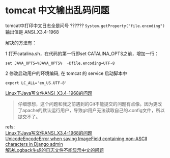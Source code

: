 # tomcat 中文输出乱码问题
tomcat中打印中文日志全是问号 ??????
`System.getProperty("file.encoding")`  输出值是  ANSI_X3.4-1968

解决的方法有：

1 打开catalina.sh，在代码的第一行即set CATALINA_OPTS之前，增加一行：

    set JAVA_OPTS=%JAVA_OPTS%  -Dfile.encoding=UTF-8
2 修改启动用户的环境编码, 在 tomcat 的 service 启动脚本中

	export LC_ALL='en_US.UTF-8'


[Linux下Java写文件ANSI_X3.4-1968的问题][1]  

>仔细想想，这个问题和我之前遇到的Git不能提交的问题有点像。因为更改了apache的默认运行用户，导致git用户无法读取自己的.config文件，所以提交不了。

refs:  
[Linux下Java写文件ANSI_X3.4-1968的问题][1]  
[UnicodeEncodeError when saving ImageField containing non-ASCII characters in Django admin][2]  
[解决Logback生成的日志文件不能显示中文的问题 ][3]  


[1]: http://www.cnblogs.com/trying/archive/2012/12/07/2863849.html
[2]: http://stackoverflow.com/questions/4398540/unicodeencodeerror-when-saving-imagefield-containing-non-ascii-characters-in-dja
[3]: blog.csdn.net/mydeman/article/details/6177363